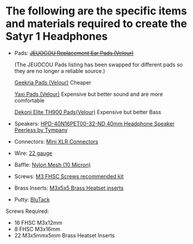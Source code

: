 # The following are the specific items and materials required to create the Satyr 1 Headphones

* Pads: <s>[JEUOCOU Replacement Ear Pads (Velour)](https://www.amazon.com/dp/B0B3GVK9D4)</s>

  (The JEUOCOU Pads listing has been swapped for different pads so they are no longer a reliable source.)

  [Geekria Pads (Velour)](https://www.amazon.com/gp/product/B07CL75L81) Cheaper
  
  [Yaxi Pads (Velour)](https://www.amazon.com/gp/product/B07YD7CD1T) Expensive but better sound and are more comfortable

  [Dekoni Elite TH900 Pads(Velour)](https://www.amazon.com/dp/B077NNWNBC) Expensive but better Bass

* Speakers: [HPD-40N16PET00-32-ND   40mm Headphone Speaker Peerless by Tympany](https://www.digikey.com/en/products/detail/peerless-by-tymphany/hpd-40n16pet00-32/6211127)

* Connectors: [Mini XLR Connectors](https://www.amazon.com/dp/B07GTDWNM4)

* Wire: [22 gauge](https://www.amazon.com/dp/B077XBWX8V)

* Baffle: [Nylon Mesh (10 Micron)](https://www.amazon.com/gp/product/B08X23FN6R)

* Screws: [M3 FHSC Screws recommended kit](https://www.amazon.com/gp/product/B086MC31JT)

* Brass Inserts: [M3x5x5 Brass Heatset inserts](https://www.amazon.com/gp/product/B07TZ37HXJ)

* Putty: [BluTack](https://www.amazon.com/Sticky-Tack-Samstr%C3%B6ng-Adhesive-Perfect/dp/B0839P2STQ/)

Screws Required:

* 16 FHSC M3x12mm
* 8 FHSC M3x16mm
* 22 M3x5mmx5mm Brass Heatset Inserts
